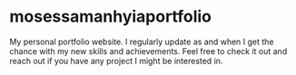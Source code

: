 # mosessamanhyiaportfolio

My personal portfolio website.
I regularly update as and when I get the chance with my new skills and achievements.
Feel free to check it out and reach out if you have any project I might be interested in.
